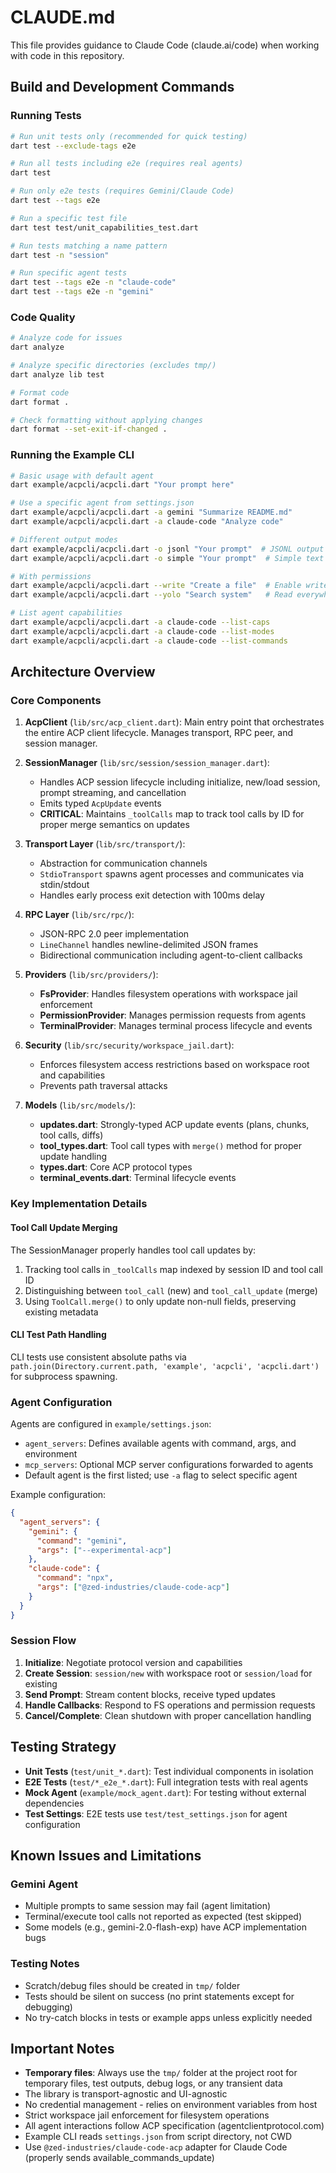 # CLAUDE.md

This file provides guidance to Claude Code (claude.ai/code) when working with code in this repository.

## Build and Development Commands

### Running Tests
```bash
# Run unit tests only (recommended for quick testing)
dart test --exclude-tags e2e

# Run all tests including e2e (requires real agents)
dart test

# Run only e2e tests (requires Gemini/Claude Code)
dart test --tags e2e

# Run a specific test file
dart test test/unit_capabilities_test.dart

# Run tests matching a name pattern
dart test -n "session"

# Run specific agent tests
dart test --tags e2e -n "claude-code"
dart test --tags e2e -n "gemini"
```

### Code Quality
```bash
# Analyze code for issues
dart analyze

# Analyze specific directories (excludes tmp/)
dart analyze lib test

# Format code
dart format .

# Check formatting without applying changes
dart format --set-exit-if-changed .
```

### Running the Example CLI
```bash
# Basic usage with default agent
dart example/acpcli/acpcli.dart "Your prompt here"

# Use a specific agent from settings.json
dart example/acpcli/acpcli.dart -a gemini "Summarize README.md"
dart example/acpcli/acpcli.dart -a claude-code "Analyze code"

# Different output modes
dart example/acpcli/acpcli.dart -o jsonl "Your prompt"  # JSONL output
dart example/acpcli/acpcli.dart -o simple "Your prompt"  # Simple text only

# With permissions
dart example/acpcli/acpcli.dart --write "Create a file"  # Enable write
dart example/acpcli/acpcli.dart --yolo "Search system"   # Read everywhere + write

# List agent capabilities
dart example/acpcli/acpcli.dart -a claude-code --list-caps
dart example/acpcli/acpcli.dart -a claude-code --list-modes
dart example/acpcli/acpcli.dart -a claude-code --list-commands
```

## Architecture Overview

### Core Components

1. **AcpClient** (`lib/src/acp_client.dart`): Main entry point that orchestrates the entire ACP client lifecycle. Manages transport, RPC peer, and session manager.

2. **SessionManager** (`lib/src/session/session_manager.dart`): 
   - Handles ACP session lifecycle including initialize, new/load session, prompt streaming, and cancellation
   - Emits typed `AcpUpdate` events
   - **CRITICAL**: Maintains `_toolCalls` map to track tool calls by ID for proper merge semantics on updates

3. **Transport Layer** (`lib/src/transport/`): 
   - Abstraction for communication channels
   - `StdioTransport` spawns agent processes and communicates via stdin/stdout
   - Handles early process exit detection with 100ms delay

4. **RPC Layer** (`lib/src/rpc/`): 
   - JSON-RPC 2.0 peer implementation
   - `LineChannel` handles newline-delimited JSON frames
   - Bidirectional communication including agent-to-client callbacks

5. **Providers** (`lib/src/providers/`):
   - **FsProvider**: Handles filesystem operations with workspace jail enforcement
   - **PermissionProvider**: Manages permission requests from agents
   - **TerminalProvider**: Manages terminal process lifecycle and events

6. **Security** (`lib/src/security/workspace_jail.dart`): 
   - Enforces filesystem access restrictions based on workspace root and capabilities
   - Prevents path traversal attacks

7. **Models** (`lib/src/models/`):
   - **updates.dart**: Strongly-typed ACP update events (plans, chunks, tool calls, diffs)
   - **tool_types.dart**: Tool call types with `merge()` method for proper update handling
   - **types.dart**: Core ACP protocol types
   - **terminal_events.dart**: Terminal lifecycle events

### Key Implementation Details

#### Tool Call Update Merging
The SessionManager properly handles tool call updates by:
1. Tracking tool calls in `_toolCalls` map indexed by session ID and tool call ID
2. Distinguishing between `tool_call` (new) and `tool_call_update` (merge)
3. Using `ToolCall.merge()` to only update non-null fields, preserving existing metadata

#### CLI Test Path Handling
CLI tests use consistent absolute paths via `path.join(Directory.current.path, 'example', 'acpcli', 'acpcli.dart')` for subprocess spawning.

### Agent Configuration

Agents are configured in `example/settings.json`:
- `agent_servers`: Defines available agents with command, args, and environment
- `mcp_servers`: Optional MCP server configurations forwarded to agents
- Default agent is the first listed; use `-a` flag to select specific agent

Example configuration:
```json
{
  "agent_servers": {
    "gemini": {
      "command": "gemini",
      "args": ["--experimental-acp"]
    },
    "claude-code": {
      "command": "npx",
      "args": ["@zed-industries/claude-code-acp"]
    }
  }
}
```

### Session Flow

1. **Initialize**: Negotiate protocol version and capabilities
2. **Create Session**: `session/new` with workspace root or `session/load` for existing
3. **Send Prompt**: Stream content blocks, receive typed updates
4. **Handle Callbacks**: Respond to FS operations and permission requests
5. **Cancel/Complete**: Clean shutdown with proper cancellation handling

## Testing Strategy

- **Unit Tests** (`test/unit_*.dart`): Test individual components in isolation
- **E2E Tests** (`test/*_e2e_*.dart`): Full integration tests with real agents
- **Mock Agent** (`example/mock_agent.dart`): For testing without external dependencies
- **Test Settings**: E2E tests use `test/test_settings.json` for agent configuration

## Known Issues and Limitations

### Gemini Agent
- Multiple prompts to same session may fail (agent limitation)
- Terminal/execute tool calls not reported as expected (test skipped)
- Some models (e.g., gemini-2.0-flash-exp) have ACP implementation bugs

### Testing Notes
- Scratch/debug files should be created in `tmp/` folder
- Tests should be silent on success (no print statements except for debugging)
- No try-catch blocks in tests or example apps unless explicitly needed

## Important Notes

- **Temporary files**: Always use the `tmp/` folder at the project root for temporary files, test outputs, debug logs, or any transient data
- The library is transport-agnostic and UI-agnostic
- No credential management - relies on environment variables from host
- Strict workspace jail enforcement for filesystem operations
- All agent interactions follow ACP specification (agentclientprotocol.com)
- Example CLI reads `settings.json` from script directory, not CWD
- Use `@zed-industries/claude-code-acp` adapter for Claude Code (properly sends available_commands_update)